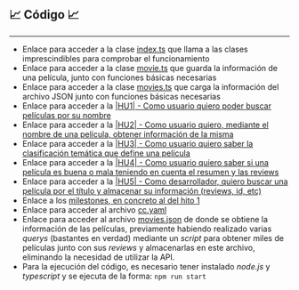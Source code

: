 

## :chart_with_upwards_trend: Código :chart_with_upwards_trend:
---

- Enlace para acceder a la clase [index.ts](https://github.com/LCinder/Moon-vie/blob/master/src/index.ts)
  que llama a las clases imprescindibles para comprobar el funcionamiento
- Enlace para acceder a la clase [movie.ts](https://github.com/LCinder/Moon-vie/blob/master/src/movie.ts) que
  guarda la información de una película, junto con funciones básicas necesarias
- Enlace para acceder a la clase [movies.ts](https://github.com/LCinder/Moon-vie/blob/master/src/movies.ts) que
  carga la información del archivo JSON junto con funciones básicas necesarias
- Enlace para acceder a la [|HU1| - Como usuario quiero poder buscar películas por su nombre](https://github.com/LCinder/Moon-vie/issues/1)
- Enlace para acceder a la [|HU2| - Como usuario quiero, mediante el nombre de una película, obtener información de la misma](https://github.com/LCinder/Moon-vie/issues/2)
- Enlace para acceder a la [|HU3| - Como usuario quiero saber la clasificación temática que define una película](https://github.com/LCinder/Moon-vie/issues/3)
- Enlace para acceder a la [
  |HU4| - Como usuario quiero saber si una película es buena o mala teniendo en cuenta el resumen y las reviews](https://github.com/LCinder/Moon-vie/issues/4)
- Enlace para acceder a la [|HU5| - Como desarrollador, quiero buscar una película por el título y almacenar su información (reviews, id, etc)](https://github.com/LCinder/Moon-vie/issues/5)
- Enlace a los [milestones, en concreto al del hito 1](https://github.com/LCinder/Moon-vie/milestone/1)
- Enlace para acceder al archivo [cc.yaml](https://github.com/LCinder/Moon-vie/blob/master/cc.yaml)
- Enlace para acceder al archivo [movies.json](https://github.com/LCinder/Moon-vie/blob/master/data/movies.json) de donde se obtiene la información de las películas,
  previamente habiendo realizado varias *querys* (bastantes en verdad) mediante un *script* para obtener miles de películas
  junto con sus *reviews* y almacenarlas en este archivo, eliminando la necesidad de utilizar la API.
- Para la ejecución del código, es necesario tener instalado *node.js* y *typescript* y se ejecuta de la forma:
  `npm run start`